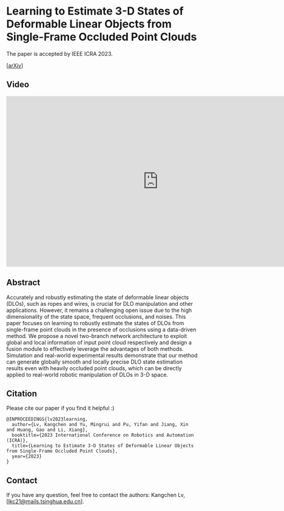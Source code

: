 # Learning to Estimate 3-D States of Deformable Linear Objects from Single-Frame Occluded Point Clouds

The paper is accepted by IEEE ICRA 2023.

[[arXiv](https://arxiv.org/abs/2210.01433)]



## Video

<p align="center">
<iframe width="800" height="450" src="https://youtu.be/lJT1nsnbPpo" title="Learning to Estimate 3-D States of Deformable Linear Objects from Single-Frame Occluded Point Clouds" frameborder="0" allow="accelerometer; autoplay; clipboard-write; encrypted-media; gyroscope; picture-in-picture" allowfullscreen></iframe>
</p>




## Abstract

Accurately and robustly estimating the state of deformable linear objects (DLOs), such as ropes and wires, is crucial for DLO manipulation and other applications. However, it remains a challenging open issue due to the high dimensionality of the state space, frequent occlusions, and noises. This paper focuses on learning to robustly estimate the states of DLOs from single-frame point clouds in the presence of occlusions using a data-driven method. We propose a novel two-branch network architecture to exploit global and local information of input point cloud respectively and design a fusion module to effectively leverage the advantages of both methods. Simulation and real-world experimental results demonstrate that our method can generate globally smooth and locally precise DLO state estimation results even with heavily occluded point clouds, which can be directly applied to real-world robotic manipulation of DLOs in 3-D space.

## Citation

Please cite our paper if you find it helpful :)
```
@INPROCEEDINGS{lv2023learning,
  author={Lv, Kangchen and Yu, Mingrui and Pu, Yifan and Jiang, Xin and Huang, Gao and Li, Xiang},
  booktitle={2023 International Conference on Robotics and Automation (ICRA)}, 
  title={Learning to Estimate 3-D States of Deformable Linear Objects from Single-Frame Occluded Point Clouds}, 
  year={2023}
}
```

## Contact

If you have any question, feel free to contact the authors: Kangchen Lv, [lkc21@mails.tsinghua.edu.cn].



